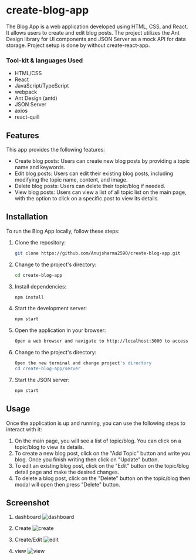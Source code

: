 # create-blog-app

The Blog App is a web application developed using HTML, CSS, and React. It allows users to create and edit blog posts. The project utilizes the Ant Design library for UI components and JSON Server as a mock API for data storage. Project setup is done by without create-react-app.


<h3>Tool-kit & languages Used</h3>

- HTML/CSS
- React
- JavaScript/TypeScript
- webpack
- Ant Design (antd)
- JSON Server
- axios
- react-quill


## Features

This app provides the following features:

- Create blog posts: Users can create new blog posts by providing a topic name and keywords.
- Edit blog posts: Users can edit their existing blog posts, including modifying the topic name, content, and image.
- Delete blog posts: Users can delete their topic/blog if needed.
- View blog posts: Users can view a list of all topic list on the main page, with the option to click on a specific post to view its details.

## Installation

To run the Blog App locally, follow these steps:

1. Clone the repository:

   ```bash
   git clone https://github.com/Anujsharma2590/create-blog-app.git
   
2. Change to the project's directory:   
    ```bash  
    cd create-blog-app
3. Install dependencies:   
   ```bash
   npm install
4. Start the development server:   
   ```bash
   npm start
5. Open the application in your browser:   
   ```bash
   Open a web browser and navigate to http://localhost:3000 to access the application.
   
   
1. Change to the project's directory:   
   ```bash
   Open the new terminal and change project's directory
   cd create-blog-app/server
   
2. Start the JSON server:   
   ```bash
   npm start   
   
## Usage

Once the application is up and running, you can use the following steps to interact with it:

1. On the main page, you will see a list of topic/blog. You can click on a topic/blog to view its details.
2. To create a new blog post, click on the "Add Topic" button and write you blog. Once you finish writing then click on "Update" button.
3. To edit an existing blog post, click on the "Edit" button on the topic/blog detail page and make the desired changes.
4. To delete a blog post, click on the "Delete" button on the topic/blog then modal will open then press "Delete" button.  

## Screenshot
1. dashboard
![dashboard](https://github.com/Anujsharma2590/create-blog-app/assets/60852406/8c2a1a38-8c95-4bfb-824d-3aee7cb6f8b3)

2. Create
![create](https://github.com/Anujsharma2590/create-blog-app/assets/60852406/4818ac0d-1ff9-45bd-96fa-33c1539aacda)

3. Create/Edit
![edit](https://github.com/Anujsharma2590/create-blog-app/assets/60852406/3218545b-bafc-4e2f-a53a-d8ffadb9e198)

4. view
![view](https://github.com/Anujsharma2590/create-blog-app/assets/60852406/2e648779-fe77-46da-993c-4212ab195a7c)



